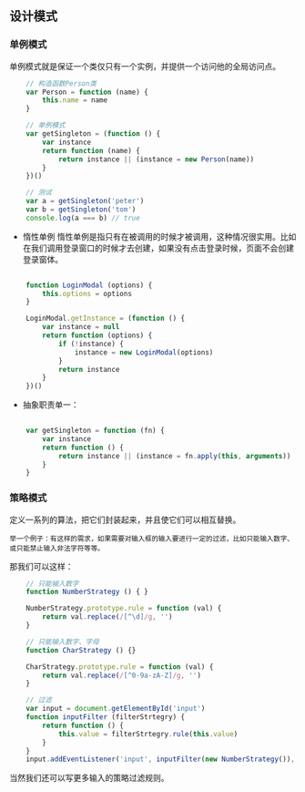 ## 设计模式

### 单例模式
单例模式就是保证一个类仅只有一个实例，并提供一个访问他的全局访问点。

```javascript
	// 构造函数Person类
	var Person = function (name) {
		this.name = name
	}

	// 单例模式
	var getSingleton = (function () {
		var instance
		return function (name) {
			return instance || (instance = new Person(name))
		}
	})()

	// 测试
	var a = getSingleton('peter')
	var b = getSingleton('tom')
	console.log(a === b) // true

```

* 惰性单例
惰性单例是指只有在被调用的时候才被调用，这种情况很实用。比如在我们调用登录窗口的时候才去创建，如果没有点击登录时候，页面不会创建登录窗体。

```javascript
	
	function LoginModal (options) {
		this.options = options
	}

	LoginModal.getInstance = (function () {
		var instance = null
		return function (options) {
			if (!instance) {
				instance = new LoginModal(options)
			}
			return instance
		}
	})()

```

* 抽象职责单一：

```javascript
	
	var getSingleton = function (fn) {
		var instance 
		return function () {
			return instance || (instance = fn.apply(this, arguments))
		}
	}
```


### 策略模式
定义一系列的算法，把它们封装起来，并且使它们可以相互替换。 

	举一个例子：有这样的需求，如果需要对输入框的输入要进行一定的过滤，比如只能输入数字、或只能禁止输入非法字符等等。
那我们可以这样：

```javascript
	// 只能输入数字
	function NumberStrategy () { }

	NumberStrategy.prototype.rule = function (val) {
		return val.replace(/[^\d]/g, '')
	}

	// 只能输入数字、字母
	function CharStrategy () {}

	CharStrategy.prototype.rule = function (val) {
		return val.replace(/[^0-9a-zA-Z]/g, '')
	}

	// 过滤
	var input = document.getElementById('input')
	function inputFilter (filterStrtegry) {
		return function () {
			this.value = filterStrtegry.rule(this.value)
		}
	}
	input.addEventListener('input', inputFilter(new NumberStrategy()), false)
```

当然我们还可以写更多输入的策略过滤规则。